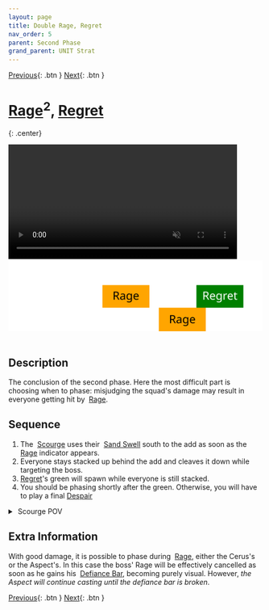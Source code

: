 ```yaml
---
layout: page
title: Double Rage, Regret
nav_order: 5
parent: Second Phase
grand_parent: UNIT Strat
---
```


[Previous](seq4.html){: .btn } [Next](../split2.html){: .btn }

# [Rage]<sup>2</sup>, [Regret]
{: .center}

<video class="center" width="90%" controls muted>
  <source src="../../videos/phase2/seq5.mp4" type="video/mp4">
</video>

<img class="divider">

<img class="seq-img" src="../../timelines/images/phase2/seq5.svg">

<img class="divider">

## Description
The conclusion of the second phase. Here the most difficult part is choosing when to phase: misjudging the squad's damage may result in everyone getting hit by <img class="inline empowered_add"> [Rage].
## Sequence
1. The <img class="inline scourge"> [Scourge] uses their <img class="inline sand-swell"> [Sand Swell] south to the add as soon as the <img class="inline empowered_add"> [Rage] indicator appears.
2. Everyone stays stacked up behind the add and cleaves it down while targeting the boss.
3. [Regret]'s green will spawn while everyone is still stacked.
4. You should be phasing shortly after the green. Otherwise, you will have to play a final [Despair]

<details>
  <summary><img class="inline scourge"> Scourge POV</summary>
  <iframe class="youtube-video" src="https://www.youtube.com/embed/PxAi-bWHTsg?si=96CSuM_yvkiQjOEv&start=251&end=280&mute=1 " frameborder="0" allow="accelerometer; clipboard-write; encrypted-media; gyroscope; picture-in-picture; web-share" referrerpolicy="strict-origin-when-cross-origin" allowfullscreen></iframe>
</details>

## Extra Information
With good damage, it is possible to phase during <img class="inline empowered_add"> [Rage], either the Cerus's or the Aspect's. In this case the boss' Rage will be effectively cancelled as soon as he gains his <img class="inline defiance bar"> [Defiance Bar](https://wiki.guildwars2.com/wiki/Defiance_bar), becoming purely visual. However, _the Aspect will continue casting until the defiance bar is broken_.

[Previous](seq4.html){: .btn } [Next](../split2.html){: .btn }

[Rage]: ../../mechanics/aspects/rage.html
[Envy]: ../../mechanics/aspects/envy.html
[Regret]: ../../mechanics/aspects/regret.html
[Despair]: ../../mechanics/aspects/regret.html
[Scourge]: https://wiki.guildwars2.com/wiki/Scourge
[Sand Swell]: https://wiki.guildwars2.com/wiki/Sand_Swell